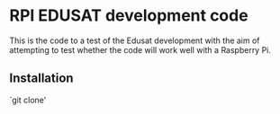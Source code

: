 # RPI EDUSAT development code
This is the code to a test of the Edusat development with the aim of attempting to test whether the code will work well with a Raspberry Pi.

## Installation
`git clone'